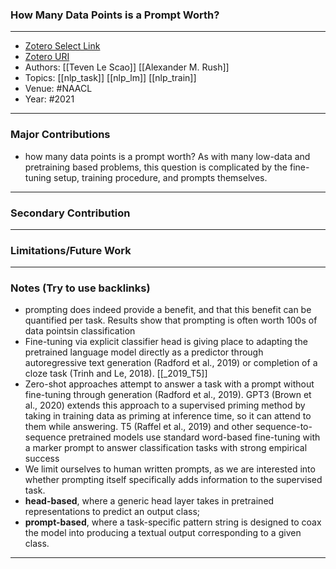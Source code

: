 ### How Many Data Points is a Prompt Worth?
---
- [Zotero Select Link](zotero://select/groups/2480461/items/4J9VMV2M)
- [Zotero URI](https://www.zotero.org/groups/2480461/items/4J9VMV2M)
- Authors: [[Teven Le Scao]] [[Alexander M. Rush]]
- Topics: [[nlp_task]] [[nlp_lm]] [[nlp_train]]
- Venue: #NAACL 
- Year: #2021
---
### Major Contributions
- how many data points is a prompt worth? As with many low-data and pretraining based problems, this question is complicated by the fine-tuning setup, training procedure, and prompts themselves.

---
### Secondary Contribution
---
### Limitations/Future Work
---
### Notes (Try to use backlinks)
- prompting does indeed provide a benefit, and that this benefit can be quantified per task. Results show that prompting is often worth 100s of data pointsin classification
- Fine-tuning via explicit classifier head is giving place to adapting the pretrained language model directly as a predictor through autoregressive text generation (Radford et al., 2019) or completion of a cloze task (Trinh and Le, 2018).  [[_2019_T5]]
- Zero-shot approaches attempt to answer a task with a prompt without fine-tuning through generation (Radford et al., 2019). GPT3 (Brown et al., 2020) extends this approach to a supervised priming method by taking in training data as priming at inference time, so it can attend to them while answering. T5 (Raffel et al., 2019) and other sequence-to-sequence pretrained models use standard word-based fine-tuning with a marker prompt to answer classification tasks with strong empirical success
- We limit ourselves to human written prompts, as we are interested into whether prompting itself specifically adds information to the supervised task.
- **head-based**, where a generic head layer takes in pretrained representations to predict an output class; 
- **prompt-based**, where a task-specific pattern string is designed to coax the model into producing a textual output corresponding to a given class.
---
